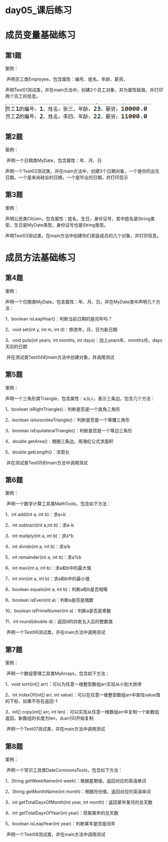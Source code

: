 # day05_课后练习

# 成员变量基础练习

## 第1题

案例：

​	声明员工类Employee，包含属性：编号、姓名、年龄、薪资，

​	声明Test01测试类，并在main方法中，创建2个员工对象，并为属性赋值，并打印两个员工的信息。

![1558849379468](imgs/1558849379468.png)

## 第2题

案例：

​	声明一个日期类MyDate，包含属性：年、月、日

​	声明一个Test02测试类，并在main方法中，创建3个日期对象，一个是你的出生日期，一个是来尚硅谷的日期，一个是毕业的日期，并打印显示



## 第3题

案例：

​	声明公民类Citizen，包含属性：姓名，生日，身份证号，其中姓名是String类型，生日是MyDate类型，身份证号也是String类型。

​	声明Test03测试类，在main方法中创建你们家庭成员的几个对象，并打印信息。

# 成员方法基础练习

## 第4题

案例：

​	声明一个日期类MyDate，包含属性：年、月、日，并在MyDate类中声明几个方法：

1、boolean isLeapYear()：判断当前日期的是闰年吗？

2、void set(int y, int m, int d)：修改年，月，日为新日期

3、void puls(int years, int months, int days)：加上years年，months月，days天后的日期

​	并在测试类Test04的main方法中创建对象，并调用测试

## 第5题

案例：

​	声明一个三角形类Triangle，包含属性：a,b,c，表示三条边，包含几个方法：

1、boolean  isRightTriangle()：判断是否是一个直角三角形

2、boolean isIsoscelesTriangle()：判断是否是一个等腰三角形

3、boolean isEquilateralTriangle()：判断是否是一个等边三角形

4、double getArea()：根据三条边，用海伦公式求面积

5、double getLength()：求周长

​	并在测试类Test05的main方法中调用测试

## 第6题

案例：

​	声明一个数学计算工具类MathTools，包含如下方法：

1、int add(int a, int b)：求a+b

2、int subtract(int a,int b)：求a-b

3、int mutiply(int a, int b)：求a*b

4、int divide(int a, int b)：求a/b

5、int remainder(int a, int b)：求a%b

6、int max(int a, int b)：求a和b中的最大值

7、int min(int a, int b)：求a和b中的最小值

8、boolean equals(int a, int b)：判断a和b是否相等

9、boolean isEven(int a)：判断a是否是偶数

10、boolean isPrimeNumer(int a)：判断a是否是素数

11、int round(double d)：返回d的四舍五入后的整数值

​	声明一个Test06测试类，并在main方法中调用测试

## 第7题

案例：

​	声明一个数组管理工具类MyArrays，包含如下方法：

1、void sort(int[] arr)：可以为任意一维整型数组arr实现从小到大排序

2、int indexOf(int[] arr, int value)：可以在任意一维整型数组arr中查找value值的下标，如果不存在返回-1

3、int[] copy(int[] arr, int len)：可以实现从任意一维数组arr中复制一个新数组返回，新数组的长度为len，从arr[0]开始复制

​	声明一个Test07测试类，并在main方法中调用测试

## 第8题

案例：

​	声明一个常识工具类DateCommonsTools，包含如下方法：

1、String getWeekName(int week)：根据星期值，返回对应的英语单词

2、String getMonthName(int month)：根据月份值，返回对应的英语单词

3、int getTotalDaysOfMonth(int year, int month)：返回某年某月的总天数

4、int getTotalDaysOfYear(int year)：获取某年的总天数

5、boolean isLeapYear(int year)：判断某年是否是闰年

​	声明一个Test08测试类，并在main方法中调用测试

